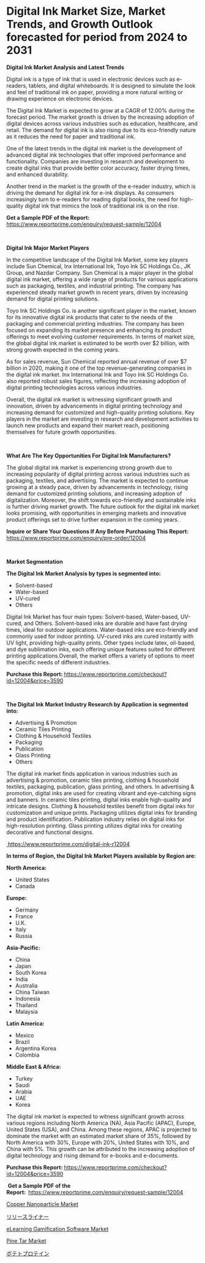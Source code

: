 <p><h1>Digital Ink Market Size, Market Trends, and Growth Outlook forecasted for period from 2024 to 2031</h1></p><p><strong>Digital Ink Market Analysis and Latest Trends</strong></p>
<p><p>Digital ink is a type of ink that is used in electronic devices such as e-readers, tablets, and digital whiteboards. It is designed to simulate the look and feel of traditional ink on paper, providing a more natural writing or drawing experience on electronic devices.</p><p>The Digital Ink Market is expected to grow at a CAGR of 12.00% during the forecast period. The market growth is driven by the increasing adoption of digital devices across various industries such as education, healthcare, and retail. The demand for digital ink is also rising due to its eco-friendly nature as it reduces the need for paper and traditional ink.</p><p>One of the latest trends in the digital ink market is the development of advanced digital ink technologies that offer improved performance and functionality. Companies are investing in research and development to create digital inks that provide better color accuracy, faster drying times, and enhanced durability.</p><p>Another trend in the market is the growth of the e-reader industry, which is driving the demand for digital ink for e-ink displays. As consumers increasingly turn to e-readers for reading digital books, the need for high-quality digital ink that mimics the look of traditional ink is on the rise.</p></p>
<p><strong>Get a Sample PDF of the Report:&nbsp;</strong> <a href="https://www.reportprime.com/enquiry/request-sample/12004">https://www.reportprime.com/enquiry/request-sample/12004</a></p>
<p>&nbsp;</p>
<p><strong>Digital Ink Major Market Players</strong></p>
<p><p>In the competitive landscape of the Digital Ink Market, some key players include Sun Chemical, Inx International Ink, Toyo Ink SC Holdings Co., JK Group, and Nazdar Company. Sun Chemical is a major player in the global digital ink market, offering a wide range of products for various applications such as packaging, textiles, and industrial printing. The company has experienced steady market growth in recent years, driven by increasing demand for digital printing solutions.</p><p>Toyo Ink SC Holdings Co. is another significant player in the market, known for its innovative digital ink products that cater to the needs of the packaging and commercial printing industries. The company has been focused on expanding its market presence and enhancing its product offerings to meet evolving customer requirements. In terms of market size, the global digital ink market is estimated to be worth over $2 billion, with strong growth expected in the coming years.</p><p>As for sales revenue, Sun Chemical reported annual revenue of over $7 billion in 2020, making it one of the top revenue-generating companies in the digital ink market. Inx International Ink and Toyo Ink SC Holdings Co. also reported robust sales figures, reflecting the increasing adoption of digital printing technologies across various industries.</p><p>Overall, the digital ink market is witnessing significant growth and innovation, driven by advancements in digital printing technology and increasing demand for customized and high-quality printing solutions. Key players in the market are investing in research and development activities to launch new products and expand their market reach, positioning themselves for future growth opportunities.</p></p>
<p>&nbsp;</p>
<p><strong>What Are The Key Opportunities For Digital Ink Manufacturers?</strong></p>
<p><p>The global digital ink market is experiencing strong growth due to increasing popularity of digital printing across various industries such as packaging, textiles, and advertising. The market is expected to continue growing at a steady pace, driven by advancements in technology, rising demand for customized printing solutions, and increasing adoption of digitalization. Moreover, the shift towards eco-friendly and sustainable inks is further driving market growth. The future outlook for the digital ink market looks promising, with opportunities in emerging markets and innovative product offerings set to drive further expansion in the coming years.</p></p>
<p><strong>Inquire or Share Your Questions If Any Before Purchasing This Report:</strong> <a href="https://www.reportprime.com/enquiry/pre-order/12004">https://www.reportprime.com/enquiry/pre-order/12004</a></p>
<p>&nbsp;</p>
<p><strong>Market Segmentation</strong></p>
<p><strong>The Digital Ink Market Analysis by types is segmented into:</strong></p>
<p><ul><li>Solvent-based</li><li>Water-based</li><li>UV-cured</li><li>Others</li></ul></p>
<p><p>Digital Ink Market has four main types: Solvent-based, Water-based, UV-cured, and Others. Solvent-based inks are durable and have fast drying times, ideal for outdoor applications. Water-based inks are eco-friendly and commonly used for indoor printing. UV-cured inks are cured instantly with UV light, providing high-quality prints. Other types include latex, oil-based, and dye sublimation inks, each offering unique features suited for different printing applications.Overall, the market offers a variety of options to meet the specific needs of different industries.</p></p>
<p><strong>Purchase this Report:&nbsp;</strong><a href="https://www.reportprime.com/checkout?id=12004&price=3590">https://www.reportprime.com/checkout?id=12004&price=3590</a></p>
<p>&nbsp;</p>
<p><strong>The Digital Ink Market Industry Research by Application is segmented into:</strong></p>
<p><ul><li>Advertising & Promotion</li><li>Ceramic Tiles Printing</li><li>Clothing & Household Textiles</li><li>Packaging</li><li>Publication</li><li>Glass Printing</li><li>Others</li></ul></p>
<p><p>The digital ink market finds application in various industries such as advertising & promotion, ceramic tiles printing, clothing & household textiles, packaging, publication, glass printing, and others. In advertising & promotion, digital inks are used for creating vibrant and eye-catching signs and banners. In ceramic tiles printing, digital inks enable high-quality and intricate designs. Clothing & household textiles benefit from digital inks for customization and unique prints. Packaging utilizes digital inks for branding and product identification. Publication industry relies on digital inks for high-resolution printing. Glass printing utilizes digital inks for creating decorative and functional designs.</p></p>
<p><a href="https://www.reportprime.com/digital-ink-r12004">&nbsp;https://www.reportprime.com/digital-ink-r12004</a></p>
<p><strong>In terms of Region, the Digital Ink Market Players available by Region are:</strong></p>
<p>
    <p> <strong> North America: </strong>
        <ul>
            <li>United States</li>
            <li>Canada</li>
        </ul>
        </p> 
    <p> <strong> Europe: </strong>
        <ul>
            <li>Germany</li>
            <li>France</li>
            <li>U.K.</li>
            <li>Italy</li>
            <li>Russia</li>
        </ul>
        </p> 
    <p> <strong> Asia-Pacific: </strong>
        <ul>
            <li>China</li>
            <li>Japan</li>
            <li>South Korea</li>
            <li>India</li>
            <li>Australia</li>
            <li>China Taiwan</li>
            <li>Indonesia</li>
            <li>Thailand</li>
            <li>Malaysia</li>
        </ul>
        </p> 
    <p> <strong> Latin America: </strong>
        <ul>
            <li>Mexico</li>
            <li>Brazil</li>
            <li>Argentina Korea</li>
            <li>Colombia</li>
        </ul>
        </p> 
    <p> <strong> Middle East & Africa: </strong>
        <ul>
            <li>Turkey</li>
            <li>Saudi</li>
            <li>Arabia</li>
            <li>UAE</li>
            <li>Korea</li>
        </ul>
    </p>
    </p>
<p><p>The digital ink market is expected to witness significant growth across various regions including North America (NA), Asia Pacific (APAC), Europe, United States (USA), and China. Among these regions, APAC is projected to dominate the market with an estimated market share of 35%, followed by North America with 30%, Europe with 20%, United States with 10%, and China with 5%. This growth can be attributed to the increasing adoption of digital technology and rising demand for e-books and e-documents.</p></p>
<p><strong>Purchase this Report: </strong><a href="https://www.reportprime.com/checkout?id=12004&price=3590">https://www.reportprime.com/checkout?id=12004&price=3590</a></p>
<p>&nbsp;<strong>Get a Sample PDF of the Report:&nbsp;&nbsp;</strong><a href="https://www.reportprime.com/enquiry/request-sample/12004">https://www.reportprime.com/enquiry/request-sample/12004</a></p>
<p><strong></strong></p>
<p><p><a href="https://github.com/dancokkoe288/Market-Research-Report-List-1/blob/main/copper-nanoparticle-market.md">Copper Nanoparticle Market</a></p><p><a href="https://medium.com/@kaitlensen45645/%E3%82%B0%E3%83%AD%E3%83%BC%E3%83%90%E3%83%AB%E3%83%AA%E3%83%AA%E3%83%BC%E3%82%B9%E3%83%A9%E3%82%A4%E3%83%8A%E3%83%BC%E3%82%BA%E5%B8%82%E5%A0%B4-%E5%B8%82%E5%A0%B4%E3%82%B7%E3%82%A7%E3%82%A2-%E5%B8%82%E5%A0%B4%E5%8B%95%E5%90%91-%E5%B0%86%E6%9D%A5%E3%81%AE%E6%88%90%E9%95%B7%E3%82%92%E6%8E%A2%E3%82%8B-2056c8fcf9ed">リリースライナー</a></p><p><a href="https://www.linkedin.com/pulse/elearning-gamification-software-market-global-share-ranking-crvdc">eLearning Gamification Software Market</a></p><p><a href="https://github.com/kumertitash/Market-Research-Report-List-1/blob/main/pine-tar-market.md">Pine Tar Market</a></p><p><a href="https://medium.com/@kaitlensen45645/%E5%B8%82%E5%A0%B4%E4%BA%88%E6%B8%AC-%E3%82%A2%E3%83%97%E3%83%AA%E3%82%B1%E3%83%BC%E3%82%B7%E3%83%A7%E3%83%B3-%E9%A3%BC%E6%96%99%E7%94%A3%E6%A5%AD-%E9%A3%9F%E5%93%81%E7%94%A3%E6%A5%AD-%E5%88%A5-%E3%82%BF%E3%82%A4%E3%83%97-%E4%BD%8E%E7%B4%94%E5%BA%A6%E3%83%9D%E3%83%86%E3%83%88%E3%82%BF%E3%83%B3%E3%83%91%E3%82%AF%E8%B3%AA-70-%E4%B8%AD%E7%B4%94%E5%BA%A6%E3%83%9D%E3%83%86%E3%83%88%E3%82%BF%E3%83%B3%E3%83%91%E3%82%AF%E8%B3%AA70-80-%E9%AB%98%E7%B4%94%E5%BA%A6%E3%83%9D%E3%83%86%E3%83%88%E3%82%BF%E3%83%B3%E3%83%91%E3%82%AF%E8%B3%AA-80-%E5%88%A5%E3%81%AE%E3%82%B0%E3%83%AD%E3%83%BC%E3%83%90%E3%83%AB%E3%83%9D%E3%83%86%E3%83%88%E3%82%BF%E3%83%B3%E3%83%91%E3%82%AF%E8%B3%AA%E3%83%88%E3%83%AC%E3%83%B3%E3%83%89-d06e64481c54">ポテトプロテイン</a></p></p>